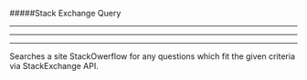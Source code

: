 #####Stack Exchange Query

* * * * *
-------------------------
_ _ _ _ _ 

Searches a site StackOwerflow for any questions which fit the given criteria via StackExchange API.